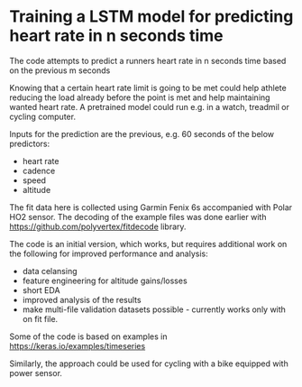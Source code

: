 # Training a LSTM model for predicting heart rate in n seconds time

The code attempts to predict a runners heart rate in n seconds time based on the previous m seconds

Knowing that a certain heart rate limit is going to be met could help athlete reducing the load already before the point is met and help maintaining wanted heart rate. A pretrained model could run e.g. in a watch, treadmil or cycling computer.

Inputs for the prediction are the previous, e.g. 60 seconds of the below predictors:
- heart rate
- cadence
- speed
- altitude

The fit data here is collected using Garmin Fenix 6s accompanied with Polar HO2 sensor. The decoding of the example files was done earlier with https://github.com/polyvertex/fitdecode library.

The code is an initial version, which works, but requires additional work on the following for improved performance and analysis:
- data celansing
- feature engineering for altitude gains/losses
- short EDA
- improved analysis of the results
- make multi-file validation datasets possible - currently works only with on fit file.

Some of the code is based on examples in https://keras.io/examples/timeseries

Similarly, the approach could be used for cycling with a bike equipped with power sensor.

